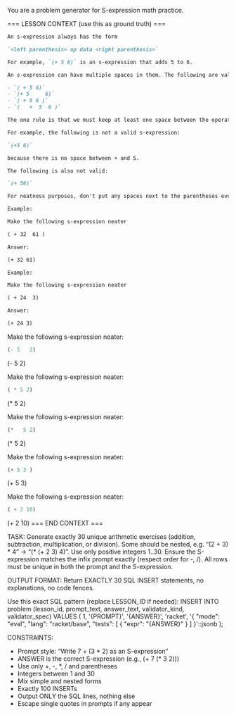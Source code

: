 You are a problem generator for S-expression math practice.

=== LESSON CONTEXT (use this as ground truth) ===
```markdown
An s-expression always has the form

`<left parenthesis> op data <right parenthesis>`

For example, `(+ 5 6)` is an s-expression that adds 5 to 6.

An s-expression can have multiple spaces in them. The following are valid s-expressions

- `( + 5 6)`
- `(+ 5     6)`
- `( + 5 6 )`
- `(   +  5  6 )`

The one rule is that we must keep at least one space between the operator and the data.

For example, the following is not a valid s-expression:

`(+5 6)`

because there is no space between + and 5.

The following is also not valid:

`(+ 56)`

For neatness purposes, don't put any spaces next to the parentheses even though you are allowed to do so. Also, only use one space between the data and the operator.

Example:

Make the following s-expression neater

( + 32  61 )

Answer:

(+ 32 61)

Example:

Make the following s-expression neater

( + 24  3)

Answer:

(+ 24 3)
```

Make the following s-expression neater:

```lisp
(- 5   2)
```

(- 5 2)

Make the following s-expression neater:

```lisp
( * 5 2)
```

(* 5 2)

Make the following s-expression neater:

```lisp
(*   5 2)
```

(* 5 2)

Make the following s-expression neater:

```lisp
(+ 5 3 )
```

(+ 5 3)

Make the following s-expression neater:

```lisp
( + 2 10)
```

(+ 2 10)
=== END CONTEXT ===

TASK:
Generate exactly 30 unique arithmetic exercises (addition, subtraction, multiplication, or division). Some should be nested, e.g. “(2 + 3) * 4” → “(* (+ 2 3) 4)”. Use only positive integers 1..30. Ensure the S-expression matches the infix prompt exactly (respect order for -, /). All rows must be unique in both the prompt and the S-expression.

OUTPUT FORMAT:
Return EXACTLY 30 SQL INSERT statements, no explanations, no code fences.

Use this exact SQL pattern (replace LESSON_ID if needed):
INSERT INTO problem (lesson_id, prompt_text, answer_text, validator_kind, validator_spec)
VALUES (
    1,
    '{PROMPT}',
    '{ANSWER}',
    'racket',
    '{
      "mode": "eval",
      "lang": "racket/base",
      "tests": [ { "expr": "{ANSWER}" } ]
    }'::jsonb
);

CONSTRAINTS:
- Prompt style: “Write 7 + (3 * 2) as an S-expression”
- ANSWER is the correct S-expression (e.g., (+ 7 (* 3 2)))
- Use only +, -, *, / and parentheses
- Integers between 1 and 30
- Mix simple and nested forms
- Exactly 100 INSERTs
- Output ONLY the SQL lines, nothing else
- Escape single quotes in prompts if any appear
